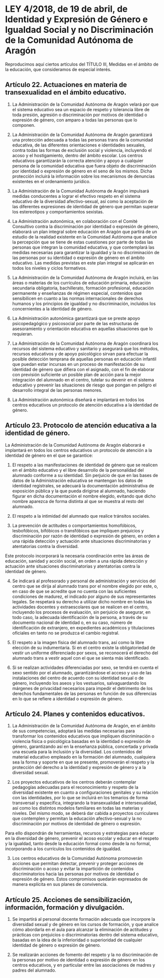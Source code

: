 # LEY 4/2018, de 19 de abril, de Identidad y Expresión de Género e Igualdad Social y no Discriminación de la Comunidad Autónoma de Aragón

Reproducimos aquí ciertos artículos del TÍTULO III, Medidas en el ámbito de la educación, que consideramos de especial interés.

## Artículo 22. Actuaciones en materia de transexualidad en el ámbito educativo.

1. La Administración de la Comunidad Autónoma de Aragón velará por que el sistema educativo sea un espacio de respeto y tolerancia libre de toda presión, agresión o discriminación por motivos de identidad o expresión de género, con amparo a todas las personas que lo componen.

2. La Administración de la Comunidad Autónoma de Aragón garantizará una protección adecuada a todas las personas trans de la comunidad educativa, de las diferentes orientaciones e identidades sexuales, contra todas las formas de exclusión social y violencia, incluyendo el acoso y el hostigamiento, dentro del ámbito escolar. Los centros educativos garantizarán la correcta atención y apoyo a cualquier persona de la comunidad educativa que fuera objeto de discriminación por identidad o expresión de género en el seno de los mismos. Dicha protección incluirá la información sobre los mecanismos de denuncias existentes en el ordenamiento jurídico.

3. La Administración de la Comunidad Autónoma de Aragón impulsará medidas conducentes a lograr el efectivo respeto en el sistema educativo de la diversidad afectivo-sexual, así como la aceptación de las diferentes expresiones de identidad de género que permitan superar los estereotipos y comportamientos sexistas.

4. La Administración autonómica, en colaboración con el Comité Consultivo contra la discriminación por identidad o expresión de género, elaborará un plan integral sobre educación en Aragón que partirá de un estudio de la realidad existente en la Comunidad Autónoma que analice la percepción que se tiene de estas cuestiones por parte de todas las personas que integran la comunidad educativa, y que contemplará las medidas necesarias para garantizar la igualdad y la no discriminación de las personas por su identidad o expresión de género en el ámbito educativo. Las medidas previstas en este plan integral se aplicarán en todos los niveles y ciclos formativos.

5. La Administración de la Comunidad Autónoma de Aragón incluirá, en las áreas o materias de los currículos de educación primaria, educación secundaria obligatoria, bachillerato, formación profesional, educación permanente y enseñanzas de régimen especial, contenidos que sensibilicen en cuanto a las normas internacionales de derechos humanos y los principios de igualdad y no discriminación, incluidos los concernientes a la identidad de género.

6. La Administración autonómica garantizará que se preste apoyo psicopedagógico y psicosocial por parte de las estructuras de asesoramiento y orientación educativa en aquellas situaciones que lo requieran.

7. La Administración de la Comunidad Autónoma de Aragón coordinará los recursos del sistema educativo y sanitario y asegurará que los métodos, recursos educativos y de apoyo psicológico sirvan para efectuar la posible detección temprana de aquellas personas en educación infantil que puedan estar incursas en un proceso de manifestación de su identidad de género que difiera con el asignado, con el fin de elaborar con previsión suficiente un posible plan de acción para la mejor integración del alumnado en el centro, tutelar su devenir en el sistema educativo y prevenir las situaciones de riesgo que pongan en peligro el desarrollo integral de las personas menores.

8. La Administración autonómica diseñará e implantará en todos los centros educativos un protocolo de atención educativa a la identidad de género.

## Artículo 23. Protocolo de atención educativa a la identidad de género.

La Administración de la Comunidad Autónoma de Aragón elaborará e implantará en todos los centros educativos un protocolo de atención a la identidad de género en el que se garantice:

1. El respeto a las manifestaciones de identidad de género que se realicen en el ámbito educativo y el libre desarrollo de la personalidad del alumnado conforme a su identidad. Sin perjuicio de que en las bases de datos de la Administración educativa se mantengan los datos de identidad registrales, se adecuará la documentación administrativa de exposición pública y la que pueda dirigirse al alumnado, haciendo figurar en dicha documentación el nombre elegido, evitando que dicho nombre aparezca de forma distinta al que se muestra al resto del alumnado.

2. El respeto a la intimidad del alumnado que realice tránsitos sociales.

3. La prevención de actitudes o comportamientos homofóbicos, lesbofóbicos, bifóbicos o transfóbicos que impliquen prejuicios y discriminación por razón de identidad o expresión de género, en orden a una rápida detección y actuación ante situaciones discriminatorias y atentatorias contra la diversidad.

Este protocolo incorporará la necesaria coordinación entre las áreas de educación, sanidad y acción social, en orden a una rápida detección y actuación ante situaciones discriminatorias y atentatorias contra la identidad de género.

4. Se indicará al profesorado y personal de administración y servicios del centro que se dirija al alumnado trans por el nombre elegido por este, o, en caso de que se acredite que no cuenta con las suficientes condiciones de madurez, el indicado por alguno de sus representantes legales. Se respetará su derecho a utilizar dicho nombre en todas las actividades docentes y extraescolares que se realicen en el centro, incluyendo los procesos de evaluación, sin perjuicio de asegurar, en todo caso, la adecuada identificación de la persona, a través de su documento nacional de identidad o, en su caso, número de identificación de extranjero, en expedientes académicos y titulaciones oficiales en tanto no se produzca el cambio registral.

5. El respeto a la imagen física del alumnado trans, así como la libre elección de su indumentaria. Si en el centro existe la obligatoriedad de vestir un uniforme diferenciado por sexos, se reconocerá el derecho del alumnado trans a vestir aquel con el que se sienta más identificado.

6. Si se realizan actividades diferenciadas por sexo, se tendrá en cuenta el sexo sentido por el alumnado, garantizándose el acceso y uso de las instalaciones del centro de acuerdo con su identidad sexual o de género, incluyendo los aseos y los vestuarios, salvaguardando los márgenes de privacidad necesarios para impedir el detrimento de los derechos fundamentales de las personas en función de sus diferencias en lo que se refiere a identidad o expresión de género.

## Artículo 24. Planes y contenidos educativos.

1. La Administración de la Comunidad Autónoma de Aragón, en el ámbito de sus competencias, adoptará las medidas necesarias para transformar los contenidos educativos que impliquen discriminación o violencia física o psicológica basadas en la identidad o expresión de género, garantizando así en la enseñanza pública, concertada y privada una escuela para la inclusión y la diversidad. Los contenidos del material educativo empleado en la formación del alumnado, cualquiera sea la forma y soporte en que se presente, promoverán el respeto y la protección del derecho a la identidad y expresión de género y a la diversidad sexual.

2. Los proyectos educativos de los centros deberán contemplar pedagogías adecuadas para el reconocimiento y respeto de la diversidad existente en cuanto a configuraciones genitales y su relación con las identidades, por lo que se incluirá en los temarios de forma transversal y específica, integrando la transexualidad e intersexualidad, así como los distintos modelos familiares en todas las materias y niveles. Del mismo modo, se deberá dar cabida a proyectos curriculares que contemplen y permitan la educación afectivo-sexual y la no discriminación por motivos de identidad de género o expresión.

Para ello dispondrán de herramientas, recursos y estrategias para educar en la diversidad de género, prevenir el acoso escolar y educar en el respeto y la igualdad, tanto desde la educación formal como desde la no formal, incorporando a los currículos los contenidos de igualdad.

3. Los centros educativos de la Comunidad Autónoma promoverán acciones que permitan detectar, prevenir y proteger acciones de discriminación o acoso y evitar la impartición de contenidos discriminatorios hacia las personas por motivos de identidad o expresión de género. Estos compromisos quedarán expresados de manera explícita en sus planes de convivencia.

## Artículo 25. Acciones de sensibilización, información, formación y divulgación.

1. Se impartirá al personal docente formación adecuada que incorpore la diversidad sexual y de género en los cursos de formación, y que analice cómo abordarla en el aula para alcanzar la eliminación de actitudes y prácticas con prejuicios o discriminatorias dentro del sistema educativo, basadas en la idea de la inferioridad o superioridad de cualquier identidad de género o expresión de género.

2. Se realizarán acciones de fomento del respeto y la no discriminación de la personas por motivo de identidad o expresión de género en los centros educativos, y en particular entre las asociaciones de madres y padres del alumnado.
